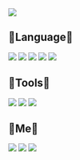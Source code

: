 <img src="https://capsule-render.vercel.app/api?type=wave&color=auto&height=300&section=header&text=HyeonIl%20Lee&fontSize=90" />


<h2 align="left">👋Language👋</h2> 
<p align="left">
  <img src="https://img.shields.io/badge/HTML5-E34F26?style=flat-square&logo=HTML5&logoColor=white"/>
  <img src="https://img.shields.io/badge/CSS3-00CC33?style=flat-square&logo=CSS3&logoColor=white"/>
  <img src="https://img.shields.io/badge/JavaScript-66CCFF?style=flat-square&logo=JavaScript&logoColor=white"/>
  <img src="https://img.shields.io/badge/Python-3766AB?style=flat-square&logo=Python&logoColor=white"/>
  <img src="https://img.shields.io/badge/Java-FFCC00?style=flat-square&logo=Java&logoColor=white"/>
</p>

<h2 align="left">👋Tools👋</h2> 
<p align="left">
  <img src="https://img.shields.io/badge/Visual Studio Code-007ACC?style=flat-square&logo=Visual Studio Code&logoColor=white"/>
  <img src="https://img.shields.io/badge/Eclipse IDE-2C2255?style=flat-square&logo=Eclipse IDE&logoColor=white"/>
  <img src="https://img.shields.io/badge/Jupyter-F37626?style=flat-square&logo=Jupyter&logoColor=white"/>
</p>

<h2 align="left">👋Me👋</h2> 
<p align="left">
  <img src="https://img.shields.io/badge/Blog-0061D5?style=flat-square&logo=Box&logoColor=white"/>
  <img src="https://img.shields.io/badge/Eclipse IDE-2C2255?style=flat-square&logo=Eclipse IDE&logoColor=white"/>
  <img src="https://img.shields.io/badge/Jupyter-F37626?style=flat-square&logo=Jupyter&logoColor=white"/>
</p>
